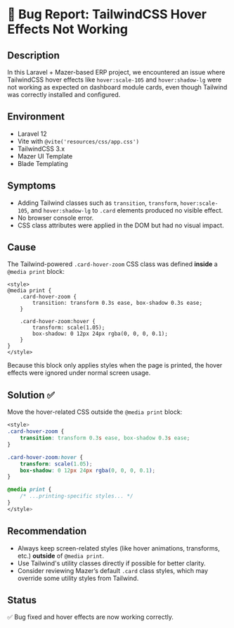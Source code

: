 # 🐛 Bug Report: TailwindCSS Hover Effects Not Working

## Description

In this Laravel + Mazer-based ERP project, we encountered an issue where TailwindCSS hover effects like `hover:scale-105` and `hover:shadow-lg` were not working as expected on dashboard module cards, even though Tailwind was correctly installed and configured.

## Environment

- Laravel 12
- Vite with `@vite('resources/css/app.css')`
- TailwindCSS 3.x
- Mazer UI Template
- Blade Templating

## Symptoms

- Adding Tailwind classes such as `transition`, `transform`, `hover:scale-105`, and `hover:shadow-lg` to `.card` elements produced no visible effect.
- No browser console error.
- CSS class attributes were applied in the DOM but had no visual impact.

## Cause

The Tailwind-powered `.card-hover-zoom` CSS class was defined **inside** a `@media print` block:

```blade
<style>
@media print {
    .card-hover-zoom {
        transition: transform 0.3s ease, box-shadow 0.3s ease;
    }

    .card-hover-zoom:hover {
        transform: scale(1.05);
        box-shadow: 0 12px 24px rgba(0, 0, 0, 0.1);
    }
}
</style>
````

Because this block only applies styles when the page is printed, the hover effects were ignored under normal screen usage.

## Solution ✅

Move the hover-related CSS outside the `@media print` block:

```css
<style>
.card-hover-zoom {
    transition: transform 0.3s ease, box-shadow 0.3s ease;
}

.card-hover-zoom:hover {
    transform: scale(1.05);
    box-shadow: 0 12px 24px rgba(0, 0, 0, 0.1);
}

@media print {
    /* ...printing-specific styles... */
}
</style>
```

## Recommendation

* Always keep screen-related styles (like hover animations, transforms, etc.) **outside** of `@media print`.
* Use Tailwind's utility classes directly if possible for better clarity.
* Consider reviewing Mazer’s default `.card` class styles, which may override some utility styles from Tailwind.

## Status

✅ Bug fixed and hover effects are now working correctly.

